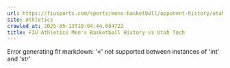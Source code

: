 ```yaml
---
url: https://fiusports.com/sports/mens-basketball/opponent-history/utah-tech/1550
site: Athletics
crawled_at: 2025-05-13T10:04:44.084722
title: FIU Athletics Men's Basketball History vs Utah Tech
---
```


Error generating fit markdown: '<' not supported between instances of 'int' and 'str'